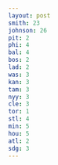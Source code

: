 ```yaml
---
layout: post
smith: 23
johnson: 26
pit: 2
phi: 4
bal: 4
bos: 2
lad: 2
was: 3
kan: 3
tam: 3
nyy: 3
cle: 3
tor: 1
stl: 4
min: 5
hou: 5
atl: 2
sdg: 3
---
```

